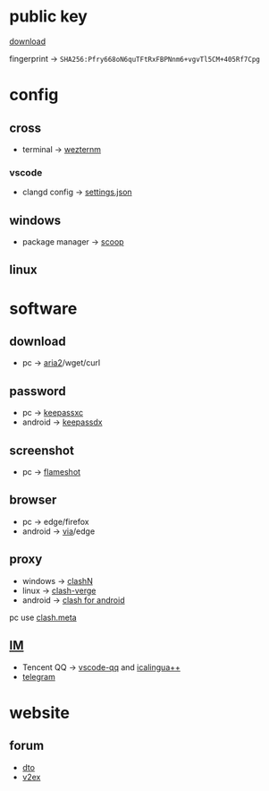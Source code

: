 # public key

[download](cross/star_rsa.pub)

fingerprint -> `SHA256:Pfry668oN6quTFtRxFBPNnm6+vgvTl5CM+405Rf7Cpg`

# config

## cross

- terminal -> [wezternm](cross/wezternm/wezternm.lua)

### vscode

- clangd config -> [settings.json](cross/vscode/clangd/settings.json)

## windows

- package manager -> [scoop](windows/scoop/app.json)

## linux

# software

## download

- pc -> [aria2](https://github.com/aria2/aria2)/wget/curl

## password

- pc -> [keepassxc](https://github.com/keepassxreboot/keepassxc)
- android -> [keepassdx](https://github.com/Kunzisoft/KeePassDX)

## screenshot

- pc -> [flameshot](https://flameshot.org/)

## browser

- pc -> edge/firefox
- android -> [via](https://github.com/tuyafeng/Via)/edge

## proxy

- windows -> [clashN](https://github.com/2dust/clashN)
- linux -> [clash-verge](https://github.com/zzzgydi/clash-verge)
- android -> [clash for android](https://github.com/Kr328/ClashForAndroid)

pc use [clash.meta](https://github.com/MetaCubeX/Clash.Meta)

## [IM](https://en.wikipedia.org/wiki/Instant_messaging)

- Tencent QQ -> [vscode-qq](https://github.com/takayama-lily/vscode-qq) and [icalingua++](https://github.com/Icalingua-plus-plus/Icalingua-plus-plus)
- [telegram](https://telegram.org/)

# website

## forum

- [dto](https://dto.pipecraft.net/)
- [v2ex](https://v2ex.com/)
